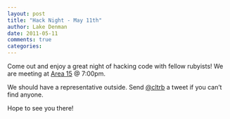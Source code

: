 ```yaml
---
layout: post
title: "Hack Night - May 11th"
author: Lake Denman
date: 2011-05-11
comments: true
categories:
---
```


Come out and enjoy a great night of hacking code with fellow rubyists! We are meeting at [Area 15](http://maps.google.com/maps?f=q&source=s_q&hl=en&q=&vps=5&jsv=236a&sll=35.232703,-80.825483&sspn=0.00702,0.013937&g=516+E+15th+St+Charlotte,+NC+28206&ie=UTF8&geocode=FTKcGQIddrMu-w&split=0) @ 7:00pm.

We should have a representative outside. Send [@cltrb](http://twitter.com/cltrb) a tweet if you can’t find anyone.

Hope to see you there!
